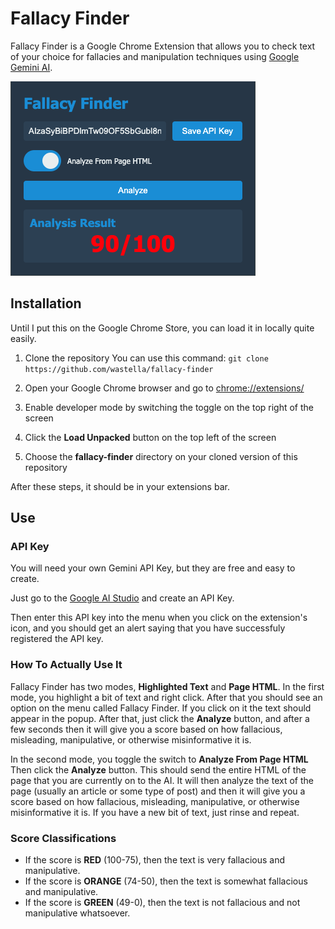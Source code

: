 # Fallacy Finder
Fallacy Finder is a Google Chrome Extension that allows you to check text of your choice for fallacies and manipulation techniques using [Google Gemini AI](https://gemini.google.com/app).

![Fallacy Finder Screenshot](https://github.com/wastella/fallacy-finder/blob/main/screenshot.png?raw=true)

## Installation
Until I put this on the Google Chrome Store, you can load it in locally quite easily.

1. Clone the repository
You can use this command:
`git clone https://github.com/wastella/fallacy-finder`

2. Open your Google Chrome browser and go to <chrome://extensions/> 

3. Enable developer mode by switching the toggle on the top right of the screen

4. Click the **Load Unpacked** button on the top left of the screen

5. Choose the **fallacy-finder** directory on your cloned version of this repository

After these steps, it should be in your extensions bar.

## Use

### API Key
You will need your own Gemini API Key, but they are free and easy to create.

Just go to the [Google AI Studio](https://aistudio.google.com/) and create an API Key.

Then enter this API key into the menu when you click on the extension's icon, and you should get an alert saying that you have successfuly registered the API key.

### How To Actually Use It
Fallacy Finder has two modes, **Highlighted Text** and **Page HTML**. In the first mode, you highlight a bit of text and right click. After that you should see an option on the menu called Fallacy Finder. If you click on it the text should appear in the popup. After that, just click the **Analyze** button, and after a few seconds then it will give you a score based on how fallacious, misleading, manipulative, or otherwise misinformative it is. 

In the second mode, you toggle the switch to **Analyze From Page HTML** Then click the **Analyze** button. This should send the entire HTML of the page that you are currently on to the AI. It will then analyze the text of the page (usually an article or some type of post) and then it will give you a score based on how fallacious, misleading, manipulative, or otherwise misinformative it is.
If you have a new bit of text, just rinse and repeat.

### Score Classifications
- If the score is **RED** (100-75), then the text is very fallacious and manipulative.
- If the score is **ORANGE** (74-50), then the text is somewhat fallacious and manipulative.
- If the score is **GREEN** (49-0), then the text is not fallacious and not manipulative whatsoever.


